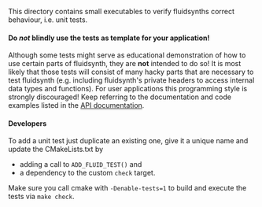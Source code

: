  
This directory contains small executables to verify fluidsynths correct behaviour, i.e. unit tests.

#### Do *not* blindly use the tests as template for your application!

Although some tests might serve as educational demonstration of how to use certain parts of fluidsynth,
they are **not** intended to do so! It is most likely that those tests will consist of many hacky parts
that are necessary to test fluidsynth (e.g. including fluidsynth's private headers to access internal
data types and functions). For user applications this programming style is strongly discouraged!
Keep referring to the documentation and code examples listed in the [API documentation](http://www.fluidsynth.org/api/).

#### Developers

To add a unit test just duplicate an existing one, give it a unique name and update the CMakeLists.txt by

* adding a call to `ADD_FLUID_TEST()` and
* a dependency to the custom `check` target.

Make sure you call cmake with `-Denable-tests=1` to build and execute the tests via `make check`.
